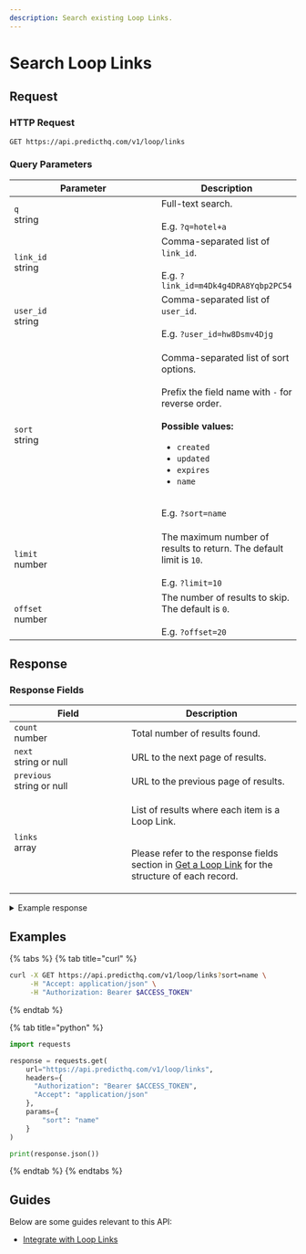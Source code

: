 ```yaml
---
description: Search existing Loop Links.
---
```


# Search Loop Links

## Request

### HTTP Request

```http
GET https://api.predicthq.com/v1/loop/links
```

### Query Parameters

<table><thead><tr><th width="246">Parameter</th><th>Description</th></tr></thead><tbody><tr><td><code>q</code><br>string</td><td>Full-text search.<br><br>E.g. <code>?q=hotel+a</code></td></tr><tr><td><code>link_id</code><br>string</td><td>Comma-separated list of <code>link_id</code>.<br><br>E.g. <code>?link_id=m4Dk4g4DRA8Yqbp2PC54</code></td></tr><tr><td><code>user_id</code><br>string</td><td>Comma-separated list of <code>user_id</code>.<br><br>E.g. <code>?user_id=hw8Dsmv4Djg</code></td></tr><tr><td><code>sort</code><br>string</td><td><p>Comma-separated list of sort options.<br><br>Prefix the field name with <code>-</code> for reverse order.<br><br><strong>Possible values:</strong></p><ul><li><code>created</code></li><li><code>updated</code></li><li><code>expires</code></li><li><code>name</code></li></ul><p><br>E.g. <code>?sort=name</code></p></td></tr><tr><td><code>limit</code><br>number</td><td>The maximum number of results to return. The default limit is <code>10</code>.<br><br>E.g. <code>?limit=10</code></td></tr><tr><td><code>offset</code><br>number</td><td>The number of results to skip. The default is <code>0</code>.<br><br>E.g. <code>?offset=20</code></td></tr></tbody></table>

## Response

### Response Fields

<table><thead><tr><th width="190">Field</th><th>Description</th></tr></thead><tbody><tr><td><code>count</code><br>number</td><td>Total number of results found.</td></tr><tr><td><code>next</code><br>string or null</td><td>URL to the next page of results.</td></tr><tr><td><code>previous</code><br>string or null</td><td>URL to the previous page of results.</td></tr><tr><td><code>links</code><br>array</td><td><p>List of results where each item is a Loop Link.</p><p><br>Please refer to the response fields section in <a href="get-a-loop-link.md#response-fields">Get a Loop Link</a> for the structure of each record.</p></td></tr></tbody></table>

<details>

<summary>Example response</summary>

Below is an example response:

```json
{
  "count": 1,
  "next": null,
  "previous": null,
  "links": [
    {
      "link_id": "kt9fJZXpWFXSAdky9Bunb2",
      "expire_dt": "2025-03-12T21:07:26.704000+00:00",
      "name": "Hotel A",
      "status": "active",
      "create_dt": "2023-03-12T21:12:51+00:00",
      "update_dt": "2023-03-12T21:12:51+00:00",
      "metadata": {
        "hotel_id": 123456789
      },
      "links": {
        "event": "https://loop.phq.link/event/kt9fJZXpWFXSAdky9Bunb2",
        "event_feedback": "https://loop.phq.link/event-feedback/kt9fJZXpWFXSAdky9Bunb2"
      }
    }
  ]
}
```

</details>

## Examples

{% tabs %}
{% tab title="curl" %}
```bash
curl -X GET https://api.predicthq.com/v1/loop/links?sort=name \
     -H "Accept: application/json" \
     -H "Authorization: Bearer $ACCESS_TOKEN"
```
{% endtab %}

{% tab title="python" %}
```python
import requests

response = requests.get(
    url="https://api.predicthq.com/v1/loop/links",
    headers={
      "Authorization": "Bearer $ACCESS_TOKEN",
      "Accept": "application/json"
    },
    params={
        "sort": "name"
    }
)

print(response.json())
```
{% endtab %}
{% endtabs %}

## Guides

Below are some guides relevant to this API:

* [Integrate with Loop Links](../../../integrations/integration-guides/integrate-with-loop-links.md)
